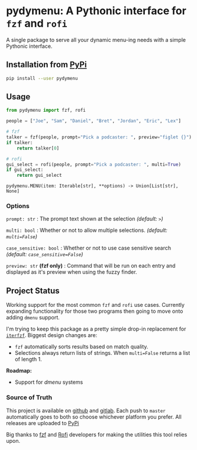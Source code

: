 # pydymenu: A Pythonic interface for `fzf` and `rofi`

A single package to serve all your dynamic menu-ing needs with a simple Pythonic 
interface.

## Installation from [PyPi](https://pypi.org/project/pydymenu/)

```bash
pip install --user pydymenu
```

## Usage 

```python
from pydymenu import fzf, rofi

people = ["Joe", "Sam", "Daniel", "Bret", "Jordan", "Eric", "Lex"]

# fzf
talker = fzf(people, prompt="Pick a podcaster: ", preview="figlet {}")
if talker:
    return talker[0]

# rofi
gui_select = rofi(people, prompt="Pick a podcaster: ", multi=True)
if gui_select:
    return gui_select
```

`pydymenu.MENU(item: Iterable[str], **options) -> Union[List[str], None]`

### Options

`prompt: str`
: The prompt text shown at the selection _(default: ` > `)_

`multi: bool`
: Whether or not to allow multiple selections. _(default: `multi=False`)_

`case_sensitive: bool`
: Whether or not to use case sensitive search _(default: `case_sensitive=False`)_

`preview: str` **(fzf only)**
: Command that will be run on each entry and displayed as it's preview when 
using the fuzzy finder.

## Project Status

Working support for the most common `fzf` and `rofi` use cases. Currently 
expanding functionality for those two programs then going to move onto adding 
`dmenu` support.

I'm trying to keep this package as a pretty simple drop-in replacement for 
[`iterfzf`](https://github.com/dahlia/iterfzf). Biggest design changes are:

- `fzf` automatically sorts results based on match quality.
- Selections always return lists of strings. When `multi=False` returns a list 
  of length 1.

**Roadmap:**

- Support for _dmenu_ systems

### Source of Truth

This project is available on [github](https://github.com/gikeymarcia/pydymenu) and
[gitlab](https://gitlab.com/gikeymarcia/pydymenu). Each push to `master` 
automatically goes to both so choose whichever platform you prefer. All releases 
are uploaded to [PyPi](https://pypi.org/project/pydymenu/) 

Big thanks to [fzf](https://github.com/junegunn/fzf) and [Rofi](https://github.com/davatorium/rofi) developers for making the utilities this tool relies upon.
